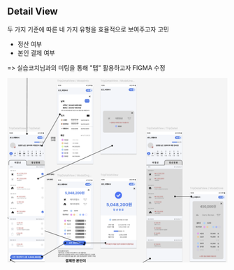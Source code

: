 ## Detail View

두 가지 기준에 따른 네 가지 유형을 효율적으로 보여주고자 고민
- 정산 여부
- 본인 결제 여부

=> 실습코치님과의 미팅을 통해 "탭" 활용하고자 FIGMA 수정

![alt text](image-12.png)